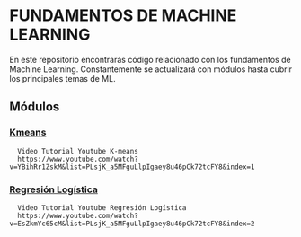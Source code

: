 # FUNDAMENTOS DE MACHINE LEARNING

En este repositorio encontrarás código relacionado con los fundamentos de Machine Learning. Constantemente se actualizará con módulos hasta cubrir los principales temas de ML.

## Módulos

### [Kmeans](https://github.com/DavidReveloLuna/Machine-Learning/blob/master/3_1_K_means.ipynb)
      Video Tutorial Youtube K-means
      https://www.youtube.com/watch?v=YBihRr1ZskM&list=PLsjK_a5MFguLlpIgaey8u46pCk72tcFY8&index=1

### [Regresión Logística](https://github.com/DavidReveloLuna/Machine-Learning/blob/master/3_2_RegresionLogistica.ipynb)
      Video Tutorial Youtube Regresión Logística
      https://www.youtube.com/watch?v=EsZkmYc65cM&list=PLsjK_a5MFguLlpIgaey8u46pCk72tcFY8&index=2
